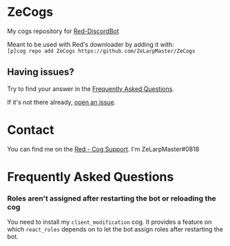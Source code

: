 # ZeCogs
My cogs repository for [Red-DiscordBot](https://github.com/Twentysix26/Red-DiscordBot)

Meant to be used with Red's downloader by adding it with:  
`[p]cog repo add ZeCogs https://github.com/ZeLarpMaster/ZeCogs`

## Having issues?
Try to find your answer in the [Frequently Asked Questions](#frequently-asked-questions).

If it's not there already, [open an issue](../../issues).

# Contact
You can find me on the [Red - Cog Support](https://discord.gg/GET4DVk).
I'm ZeLarpMaster#0818

# Frequently Asked Questions
### Roles aren't assigned after restarting the bot or reloading the cog
You need to install my `client_modification` cog. It provides a feature on which `react_roles` depends on to let the bot assign roles after restarting the bot.

